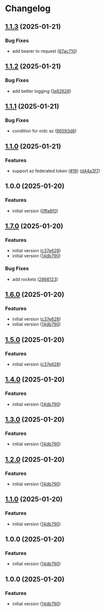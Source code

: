 # Changelog

## [1.1.3](https://github.com/prefapp/auth-oci/compare/v1.1.2...v1.1.3) (2025-01-21)


### Bug Fixes

* add bearer to request ([87ac710](https://github.com/prefapp/auth-oci/commit/87ac7104140e49eda268296bcefa208dfdac5a72))

## [1.1.2](https://github.com/prefapp/auth-oci/compare/v1.1.1...v1.1.2) (2025-01-21)


### Bug Fixes

* add better logging ([1e82626](https://github.com/prefapp/auth-oci/commit/1e826268fbafb5b1061fa0d86fd8552b7c826372))

## [1.1.1](https://github.com/prefapp/auth-oci/compare/v1.1.0...v1.1.1) (2025-01-21)


### Bug Fixes

* condition for oidc az ([96593d6](https://github.com/prefapp/auth-oci/commit/96593d631cd219fa186178f93ae00ccb58282407))

## [1.1.0](https://github.com/prefapp/auth-oci/compare/v1.0.0...v1.1.0) (2025-01-21)


### Features

* support az federated token ([#19](https://github.com/prefapp/auth-oci/issues/19)) ([d44a3f7](https://github.com/prefapp/auth-oci/commit/d44a3f788b924d5baf0372eacd5e9f508ce9695a))

## 1.0.0 (2025-01-20)


### Features

* initial version ([0ffa8f0](https://github.com/prefapp/auth-oci/commit/0ffa8f0cb36bf258f8d850e02d32dd79779abab8))

## [1.7.0](https://github.com/prefapp/auth-oci/compare/v1.6.0...v1.7.0) (2025-01-20)


### Features

* initial version ([c37e628](https://github.com/prefapp/auth-oci/commit/c37e6288dce557fcda686c9d883dd4e67a0560d0))
* initial version ([14db790](https://github.com/prefapp/auth-oci/commit/14db7909eb26a37245dc97c9f1df049fdfdfcd19))


### Bug Fixes

* add rockets ([2866123](https://github.com/prefapp/auth-oci/commit/2866123e7a4342478016695dcb8e187677a48192))

## [1.6.0](https://github.com/prefapp/auth-oci/compare/v1.5.0...v1.6.0) (2025-01-20)


### Features

* initial version ([c37e628](https://github.com/prefapp/auth-oci/commit/c37e6288dce557fcda686c9d883dd4e67a0560d0))
* initial version ([14db790](https://github.com/prefapp/auth-oci/commit/14db7909eb26a37245dc97c9f1df049fdfdfcd19))

## [1.5.0](https://github.com/prefapp/auth-oci/compare/v1.4.0...v1.5.0) (2025-01-20)


### Features

* initial version ([c37e628](https://github.com/prefapp/auth-oci/commit/c37e6288dce557fcda686c9d883dd4e67a0560d0))

## [1.4.0](https://github.com/prefapp/auth-oci/compare/v1.3.0...v1.4.0) (2025-01-20)


### Features

* initial version ([14db790](https://github.com/prefapp/auth-oci/commit/14db7909eb26a37245dc97c9f1df049fdfdfcd19))

## [1.3.0](https://github.com/prefapp/auth-oci/compare/v1.2.0...v1.3.0) (2025-01-20)


### Features

* initial version ([14db790](https://github.com/prefapp/auth-oci/commit/14db7909eb26a37245dc97c9f1df049fdfdfcd19))

## [1.2.0](https://github.com/prefapp/auth-oci/compare/v1.1.0...v1.2.0) (2025-01-20)


### Features

* initial version ([14db790](https://github.com/prefapp/auth-oci/commit/14db7909eb26a37245dc97c9f1df049fdfdfcd19))

## [1.1.0](https://github.com/prefapp/auth-oci/compare/v1.0.0...v1.1.0) (2025-01-20)


### Features

* initial version ([14db790](https://github.com/prefapp/auth-oci/commit/14db7909eb26a37245dc97c9f1df049fdfdfcd19))

## 1.0.0 (2025-01-20)


### Features

* initial version ([14db790](https://github.com/prefapp/auth-oci/commit/14db7909eb26a37245dc97c9f1df049fdfdfcd19))

## 1.0.0 (2025-01-20)


### Features

* initial version ([14db790](https://github.com/prefapp/auth-oci/commit/14db7909eb26a37245dc97c9f1df049fdfdfcd19))
